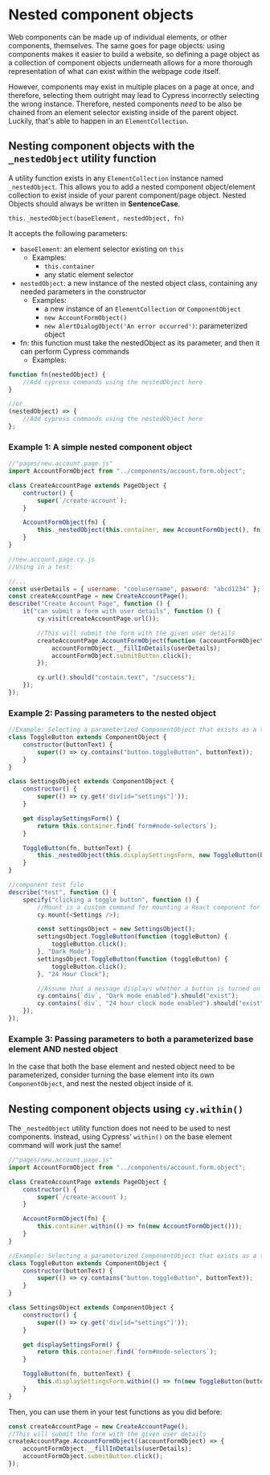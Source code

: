 # Nested component objects

Web components can be made up of individual elements, or other components, themselves. The same goes for page objects:
using components makes it easier to build a website, so defining a page object as a collection of component objects
underneath allows for a more thorough representation of what can exist within the webpage code itself.

However, components may exist in multiple places on a page at once, and therefore, selecting them outright may lead to
Cypress incorrectly selecting the wrong instance. Therefore, nested components _need_ to be also be chained from an
element selector existing inside of the parent object. Luckily, that's able to happen in an `ElementCollection`.

## Nesting component objects with the `_nestedObject` utility function

A utility function exists in any `ElementCollection` instance named `_nestedObject`. This allows you to add a nested
component object/element collection to exist inside of your parent component/page object. Nested Objects should always
be written in **SentenceCase**.

`this._nestedObject(baseElement, nestedObject, fn)`

It accepts the following parameters:

-   `baseElement`: an element selector existing on `this`
    -   Examples:
        -   `this.container`
        -   any static element selector
-   `nestedObject`: a new instance of the nested object class, containing any needed parameters in the constructor
    -   Examples:
        -   a new instance of an `ElementCollection` or `ComponentObject`
        -   `new AccountFormObject()`
        -   `new AlertDialogObject('An error occurred')`: parameterized object
-   fn: this function must take the nestedObject as its parameter, and then it can perform Cypress commands
    -   Examples:

```js
function fn(nestedObject) {
    //Add cypress commands using the nestedObject here
}

//or
(nestedObject) => {
    //Add cypress commands using the nestedObject here
};
```

### Example 1: A simple nested component object

```js
//"pages/new.account.page.js"
import AccountFormObject from "../components/account.form.object";

class CreateAccountPage extends PageObject {
    contructor() {
        super(`/create-account`);
    }

    AccountFormObject(fn) {
        this._nestedObject(this.container, new AccountFormObject(), fn);
    }
}
```

```js
//new.account.page.cy.js
//Using in a test:

//...
const userDetails = { username: "coolusername", pasword: "abcd1234" };
const createAccountPage = new CreateAccountPage();
describe("Create Account Page", function () {
    it("can submit a form with user details", function () {
        cy.visit(createAccountPage.url());

        //This will submit the form with the given user details
        createAccountPage.AccountFormObject(function (accountFormObject) {
            accountFormObject.__fillInDetails(userDetails);
            accountFormObject.submitButton.click();
        });

        cy.url().should("contain.text", "/success");
    });
});
```

### Example 2: Passing parameters to the nested object

```js
//Example: Selecting a parameterized ComponentObject that exists as a toggle with text
class ToggleButton extends ComponentObject {
    constructor(buttonText) {
        super(() => cy.contains("button.toggleButton", buttonText));
    }
}

class SettingsObject extends ComponentObject {
    constructor() {
        super(() => cy.get('div[id="settings"]'));
    }

    get displaySettingsForm() {
        return this.container.find(`form#mode-selectors`);
    }

    ToggleButton(fn, buttonText) {
        this._nestedObject(this.displaySettingsForm, new ToggleButton(buttonText), fn);
    }
}
```

```js
//component test file
describe("test", function () {
    specify("clicking a toggle button", function () {
        //Mount is a custom command for mounting a React component for component testing
        cy.mount(<Settings />);

        const settingsObject = new SettingsObject();
        settingsObject.ToggleButton(function (toggleButton) {
            toggleButton.click();
        }, "Dark Mode");
        settingsObject.ToggleButton(function (toggleButton) {
            toggleButton.click();
        }, "24 Hour Clock");

        //Assume that a message displays whether a button is turned on
        cy.contains(`div`, "Dark mode enabled").should("exist");
        cy.contains(`div`, "24 hour clock mode enabled").should("exist");
    });
});
```

### Example 3: Passing parameters to both a parameterized base element AND nested object

In the case that both the base element and nested object need to be parameterized, consider turning the base element
into its own `ComponentObject`, and nest the nested object inside of it.

## Nesting component objects using `cy.within()`

The `_nestedObject` utility function does not need to be used to nest components. Instead, using Cypress' `within()` on
the base element command will work just the same!

```js
//"pages/new.account.page.js"
import AccountFormObject from "../components/account.form.object";

class CreateAccountPage extends PageObject {
    constructor() {
        super(`/create-account`);
    }

    AccountFormObject(fn) {
        this.container.within(() => fn(new AccountFormObject()));
    }
}
```

```js
//Example: Selecting a parameterized ComponentObject that exists as a toggle with text
class ToggleButton extends ComponentObject {
    constructor(buttonText) {
        super(() => cy.contains("button.toggleButton", buttonText));
    }
}

class SettingsObject extends ComponentObject {
    constructor() {
        super(() => cy.get('div[id="settings"]'));
    }

    get displaySettingsForm() {
        return this.container.find(`form#mode-selectors`);
    }

    ToggleButton(fn, buttonText) {
        this.displaySettingsForm.within(() => fn(new ToggleButton(buttonText)));
    }
}
```

Then, you can use them in your test functions as you did before:

```js
const createAccountPage = new CreateAccountPage();
//This will submit the form with the given user details
createAccountPage.AccountFormObject((accountFormObject) => {
    accountFormObject.__fillInDetails(userDetails);
    accountFormObject.submitButton.click();
});
```
